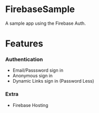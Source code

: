 # FirebaseSample
A sample app using the Firebase Auth.

# Features
### Authentication
- Email/Passsword sign in
- Anonymous sign in
- Dynamic Links sign in (Password Less)
### Extra
- Firebase Hosting
